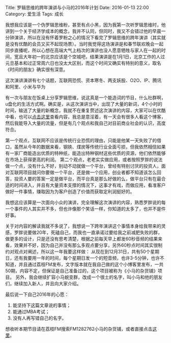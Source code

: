 Title: 罗辑思维的跨年演讲与小马的2016年计划
Date: 2016-01-13 22:00 
Category: 爱生活
Tags: 成长

我想我应该是一个伪罗辑思维粉，甚至有点小黑，因为我第一次听罗辑思维时，他讲到一个关于经济学成本的概念，我并不认同，但同时，我又不会错过他的早晨一分钟演讲，所以在没有怀着罗粉之心的情况下看完了罗辑思维的跨年演讲（其实就是没有优酷的会员又买不起现场票）。当时我觉得这场演讲是和春节联欢晚会一起同步直播呢，所以心想在高端大气上档次的演讲也没人愿意牺牲与家人在一起的时间，宽且大年初一的北京应该是个空城吧，结果演讲是在1月1日，北京工作的人过元旦基本和过正常周六日也没太大区别，而这个时间又确实有特别的意义，取名《时间的朋友》确实很有深意。

这次演讲演讲有七个话题，互联网恐慌、资本寒冬、两支妖股、O2O、IP、腾讯和阿里、小米与华为

有一次与朋友在饭桌上分享罗辑思维，说这真是一个能造词的节目，什么社群啊，u盘化的生活方式啊。确实是，从这次演讲当中，出现了大量的新词，4个小时的时间，输送了大量的新概念，我就不在重复赘述这次演讲的内容，大家可以在优酷中看，也可以[点击这里](http://v.youku.com/v_show/id_XMTQzODM3NDg3Ng==.html?from=s1.8-1-1.1)查看内容，我总是意淫着，有一天会有很多人看这个博客，然后我能导入大量的流量，但是有几个观点和我自己对目前商业社会的认识，高度符合。

第一个观点，互联网不应该是传统行业恐慌的理由，只能是他某一天失败了的借口，虽然从今年的数据来看，钢铁、煤炭等传统行业全面亏损，但我依然相信如果有一家厂商能造出优质的特种纸，能造出特种钢材这些优质的资源，他们依然能够在市场上获得更高的利润。
第二个观点，老老实实做应用，或者按照罗胖的说法做一个点，没有什么不好，别动不动就做一个平台，曾经有特别讨厌的投资人，面对互联网项目就问你要做一个平台，还是做一个应用，创业者都不知道该怎么回答，投资人要的答案一定是做平台，而平台真是那么好做的么，做平台只有在最合适的时间进入，并且有大量资本支撑的情况下，这事才有戏，而做应用，看准客户做好一件事情，赚取因为为客户创造了价值而获取定利润挺好的。

我想这应该算是一次面向小众的演讲，完全理解这次演讲的内容，熟悉罗胖说的每一个事件的人其实并不多，但也许像那个笑话一样，你知道的太多了，也并不是件好事。

关于对内容的解读我就不多说了，我想说一下跨年演讲这个事情本身给我带来的灵感，罗胖说要做20年，死磕自己，而我也一直承诺过要给我之前减肥失败的群，做更多的设计，只是还没有思考清楚，根据之前每天早上都发60秒音频的结果来看，效果并不好，因为自己并没有那么多观点要分享，另外60秒点时间其实很制约对观点对阐述，所以这一年我要这样做：
从现在到12月31日，共有50个星期日，还有我要用一年的时间，每个星期日发一个的短音频，也许3-5分钟，也许不知道，并且通过荔枝FM发布，文字版本就在我自己做的这个小博客里发布，一共50期，内容不定，但保证是自己准备过的，这个项目被称为《小马的杂货铺》项目。
另外，我会继续扩容小马蜕变群，改成一个很土的名字，叫小马和他的朋友们，继续加入新人，并且向大家介绍。

最后说一下自己2016年的心愿：
1. 能坚持下这篇文章说的事情；
2. 能通过MBA考试；
3. 没有人再写错自己的名字。

想收听本期节目请在荔枝FM搜索FM1282762小马的杂货铺，或者直接点击[这里](http://www.lizhi.fm/1282762/2511774807304209414)。